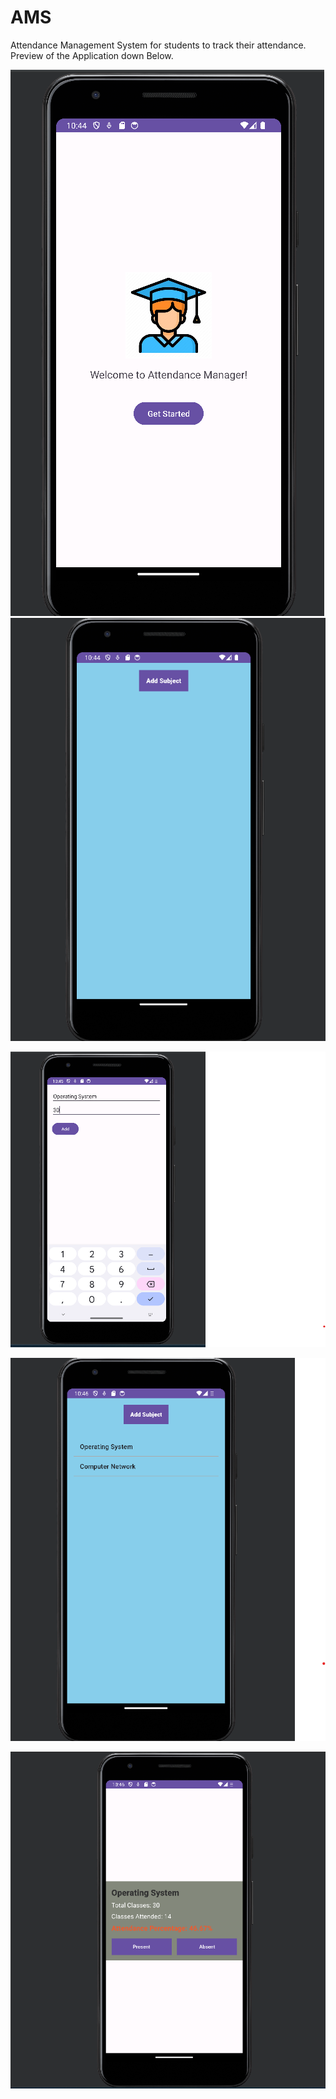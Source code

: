 # AMS
Attendance Management System for students to track their attendance.
Preview of the Application down Below.

![Alt text](<Screenshot 2023-10-01 224420.png>)
![Alt text](<Screenshot 2023-10-01 224451.png>)


![Alt text](<Screenshot 2023-10-01 224530.png>)

![Alt text](<Screenshot 2023-10-01 224623.png>)

![Alt text](<Screenshot 2023-10-01 224646.png>)